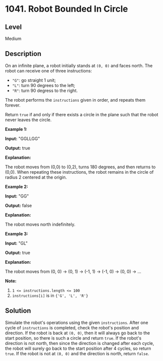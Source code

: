 # 1041. Robot Bounded In Circle
## Level
Medium

## Description
On an infinite plane, a robot initially stands at `(0, 0)` and faces north.  The robot can receive one of three instructions:

* `"G"`: go straight 1 unit;
* `"L"`: turn 90 degrees to the left;
* `"R"`: turn 90 degress to the right.

The robot performs the `instructions` given in order, and repeats them forever.

Return `true` if and only if there exists a circle in the plane such that the robot never leaves the circle.

**Example 1:**

**Input:** "GGLLGG"

**Output:** true

**Explanation:**

The robot moves from (0,0) to (0,2), turns 180 degrees, and then returns to (0,0).
When repeating these instructions, the robot remains in the circle of radius 2 centered at the origin.

**Example 2:**

**Input:** "GG"

**Output:** false

**Explanation:**

The robot moves north indefinitely.

**Example 3:**

**Input:** "GL"

**Output:** true

**Explanation:**

The robot moves from (0, 0) -> (0, 1) -> (-1, 1) -> (-1, 0) -> (0, 0) -> ...

**Note:**

1. `1 <= instructions.length <= 100`
2. `instructions[i]` is in `{'G', 'L', 'R'}`

## Solution
Simulate the robot's operations using the given `instructions`. After one cycle of `instructions` is completed, check the robot's position and direction. If the robot is back at `(0, 0)`, then it will always go back to the start position, so there is such a circle and return `true`. If the robot's direction is not north, then since the direction is changed after each cycle, the robot will surely go back to the start position after 4 cycles, so return `true`. If the robot is not at `(0, 0)` and the direction is north, return `false`.
